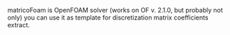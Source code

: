 matricoFoam is OpenFOAM solver (works on OF v. 2.1.0, but probably not only)
you can use it as template for discretization matrix coefficients extract.
